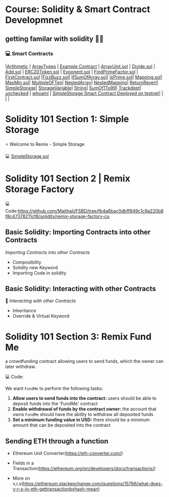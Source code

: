 # Course: Solidity & Smart Contract Developmnet

## getting familar with solidity 👩‍💻

### 💻 Smart Contracts

|[Arithmetic](./Arithematic.sol) |
[ArrayTypes](./ArrayTypes.sol) |
[Example Contract](./ExampleContract.sol) |
[ArrayUint.sol](./ArrayUint.sol)
|
[Divide.sol](./Divide.sol) |
[Add.sol](./Add.sol) |
[ERC20Token.sol](./ERC20Token.sol) |
[Exponent.sol](./Exponent.sol) |
[FindPrimeFactor.sol](./FIndPrimeFactor.sol) |
[FirstContract.sol](./firstContract.sol) |[FizzBuzz.sol](./FizzBuzz.sol)|
[IfSumOfArray.sol](./IfSumOfArray.sol)|
[IsPrime.sol](./IsPrime.sol)|
[Mapping.sol](./Mapping.sol)|
[MaxMin.sol](./MaxMin.sol)|
[MultipleOFTen](./MultipleofTen.sol)|
[NestedArray](./NestedArray.sol)|
[NestedMapping](./NestedMapping.sol)|
[ReturnRevert](./ReturnRevert.sol)|
[SimpleStorage](./SimpleStorage.sol)|
[StorageVariable](./StorageVariable.sol)|
[String](./String.sol)|
[SumOf1To99](./sumOf1to99.sol)|
[Trackdept](./Trackdept.sol)|
[unchecked](./unchecked.sol) |
[whoami](./whoami.sol) |
[SimpleStorage Smart Contract Deployed on testnet](./SimpleStorage.sol)|
[]()|
[]()|
[]()|

# Solidity 101 Section 1: Simple Storage

⭐️ Welcome to Remix - Simple Storage

💻 [SimpleStorage.sol](./SimpleStorage.sol)

# Solidity 101 Section 2 | Remix Storage Factory

💻 Code:https://github.com/Maithali/FSBD/tree/fb4a6bac0dbff849c1c9a220b8f8c47378211cf8/solidity/remix-storage-factory-cu

## Basic Solidity: Importing Contracts into other Contracts

_Importing Contracts into other Contracts_

- Composibility
- Solidity new Keyword
- Importing Code in solidity

## Basic Solidity: Interacting with other Contracts

📰 _Interacting with other Contracts_

- Inheritance
- Override & Virtual Keyword

# Solidity 101 Section 3: Remix Fund Me

a crowdfunding contract allowing users to send funds, which the owner can later withdraw.

💻 Code:

We want `FundMe` to perform the following tasks:

1. **Allow users to send funds into the contract:** users should be able to deposit funds into the 'FundMe' contract
2. **Enable withdrawal of funds by the contract owner:** the account that owns `FundMe` should have the ability to withdraw all deposited funds
3. **Set a minimum funding value in USD:** there should be a minimum amount that can be deposited into the contract

## Sending ETH through a function

- Ethereum Unit Converter(https://eth-converter.com/)

- Fields in a Transaction(https://ethereum.org/en/developers/docs/transactions/)

- More on v,r,s(https://ethereum.stackexchange.com/questions/15766/what-does-v-r-s-in-eth-gettransactionbyhash-mean)
